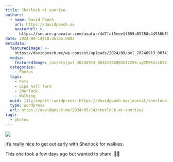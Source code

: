 ```yaml
---
title: Sherlock at sunrise.
authors:
  - name: David Peach
    url: https://davidpeach.me
    avatarUrl: >-
      https://secure.gravatar.com/avatar/4d7faf5eee1f055a85788c44936b8995eaab6dfb004e7854ec747ccb272e91ee?s=96&d=mm&r=g
date: 2024-09-14T18:36:55.000Z
metadata:
  featuredImage: >-
    https://davidpeach.me/wp-content/uploads/2024/09/pxl_20240913_0634134688581725873603815115.jpg
  media:
    featuredImage: /assets/pxl_20240913_06341346885817258-vyXM8XSzzDI5.jpg
  categories:
    - Photos
  tags:
    - Pets
    - pipe hall farm
    - Sherlock
    - Walking
  uuid: 11ty/import::wordpress::https://davidpeach.me/journal/sherlock-at-sunrise/
  type: wordpress
  url: https://davidpeach.me/2024/09/14/sherlock-at-sunrise/
tags:
  - photos
---
```

[![](/assets/pxl_20240913_06341346885817258-KJmK6JufldxN.jpg)](/assets/pxl_20240913_06341346885817258-KJmK6JufldxN.jpg)

It’s really nice to get out early with Sherlock for walkies.

This one took a few days ago but wanted to share. 🐕‍🦺